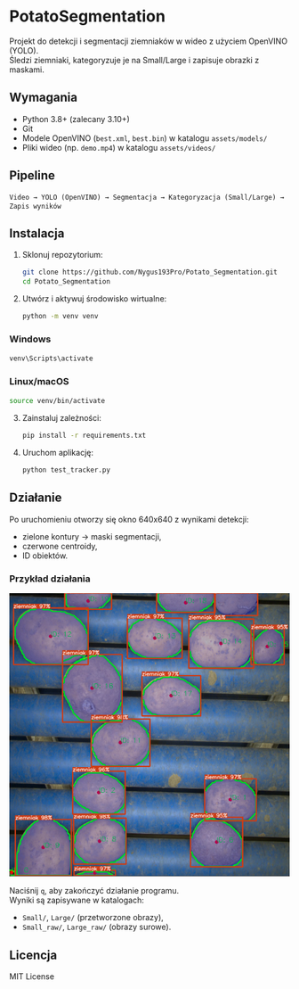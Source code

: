 ﻿# PotatoSegmentation

Projekt do detekcji i segmentacji ziemniaków w wideo z użyciem OpenVINO (YOLO).  
Śledzi ziemniaki, kategoryzuje je na Small/Large i zapisuje obrazki z maskami.  

## Wymagania
- Python 3.8+ (zalecany 3.10+)  
- Git  
- Modele OpenVINO (`best.xml`, `best.bin`) w katalogu `assets/models/`  
- Pliki wideo (np. `demo.mp4`) w katalogu `assets/videos/`  

## Pipeline
```
Video → YOLO (OpenVINO) → Segmentacja → Kategoryzacja (Small/Large) → Zapis wyników
```

## Instalacja

1. Sklonuj repozytorium:
   ```bash
   git clone https://github.com/Nygus193Pro/Potato_Segmentation.git
   cd Potato_Segmentation
   ```

2. Utwórz i aktywuj środowisko wirtualne:
   ```bash
   python -m venv venv
   ```

### Windows
```bash
venv\Scripts\activate
```

### Linux/macOS
```bash
source venv/bin/activate
```

3. Zainstaluj zależności:
   ```bash
   pip install -r requirements.txt
   ```

4. Uruchom aplikację:
   ```bash
   python test_tracker.py
   ```

## Działanie
Po uruchomieniu otworzy się okno 640x640 z wynikami detekcji:  
- zielone kontury → maski segmentacji,  
- czerwone centroidy,  
- ID obiektów.  

### Przykład działania
<p align="center">
  <img src="assets/screenshot.png" alt="Screenshot działania" width="520">
</p>

Naciśnij `q`, aby zakończyć działanie programu.  
Wyniki są zapisywane w katalogach:  
- `Small/`, `Large/` (przetworzone obrazy),  
- `Small_raw/`, `Large_raw/` (obrazy surowe).  

## Licencja
MIT License
